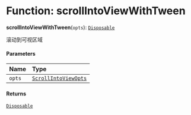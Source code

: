 # Function: scrollIntoViewWithTween

**scrollIntoViewWithTween**(`opts`): [`Disposable`](/auto-docs/fixed-layout-editor/interfaces/Disposable-1.md)

滚动到可视区域

#### Parameters

| Name | Type |
| :------ | :------ |
| `opts` | [`ScrollIntoViewOpts`](/auto-docs/fixed-layout-editor/interfaces/ScrollIntoViewOpts.md) |

#### Returns

[`Disposable`](/auto-docs/fixed-layout-editor/interfaces/Disposable-1.md)
